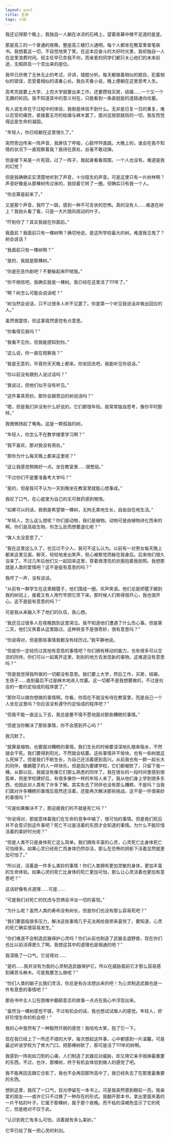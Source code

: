 ```yaml
---
layout: post
title: 生命
tags: 小说
---
```


我还记得那个晚上，我独自一人躺在冰凉的石椅上，望着夜幕中微不足道的星星。

那是高三的一个普通的夜晚，整座高三楼灯火通明，每个人都坐在教室里奋笔疾书。我想着这一切，不自觉地笑了笑。在这本应奋斗的大好时光里，我却独自一人在这里浪费时间。班主任早已奈我不何，而亲爱的同学们都只关心他们的未来前途，无暇顾及一个空出来的座位。

我早已厌倦了无休无止的考试，评讲，错题分析。每天都做着相似的题目，犯着相似的错误，忍受着相似的语重心长。我白天看小说，晚上便躺在这里思考人生。

高考完就要上大学，上完大学就要出来工作，还要攒钱买房，结婚……一个又一个无趣的轮回。我不知道其中的意义何在，只能看到一条直挺挺的道路通向坟墓。

有人说生命在于过程中的体验，我倒是体验不到什么。无非是日复一日的重复，难以忍受的痛苦，紧接着无尽的枯燥与麻木罢了。面对这按部就班的一切，我反而觉得这是生命的凝固。

“年轻人，你已经躺在这里很久了。”

突然旁边传来一阵声音，我屏住了呼吸，心脏怦怦直跳。大晚上的，谁会在我不知情的状况下一直观察着我？我待在原处，丝毫不敢动弹。

但是接下来是一片死寂。过了一阵子，我起身看看周围，一个人也没有。难道是我的幻觉？

但是我确确实实清楚地听到了声音，十分陌生的声音。可是这里只有一片树林啊？声音好像是从那棵树传过来的，我绕着它转了一圈，但确实只有我一个人。

“你总算是起来了。”

又是那个声音，我吓了一跳，感到一种不可言状的恐怖。真的没有人……难道在树上？我抬头看了看，只是一大片随风摇动的叶子。

“吓到你了？其实我就在你面前。”

我面前？我面前只有一棵树啊？确切地说，是这所学校最大的树。难道我见鬼了？树会说话？

“我面前只有一棵树啊？”

“是的，我就是那棵树。”

“你是在恶作剧吧？不要躲起来吓唬我。”

“你不相信吧，我确实就是一棵树。我已经在这里活了111年了。”

“啊？树怎么可能会说话呢？”

“树当然会说话，只不过很多人听不见罢了。你是第一个听见我说话并做出回应的人。”

虽然很震惊，但这事竟然感觉有点意思。

“你看得见我吗？”

“我看不见你，但我能感知到你。”

“这么说，你一直在观察我？”

“我是无意的，毕竟你天天晚上都来。你坐回去吧，我能听见你说话。”

“你以前没有跟别人说过话吗？”

“我说过，但他们似乎没有听见。”

“这件事真奇妙。那你会跟旁边的树说话吗？”

“嗯，但是我们并没有什么好说的，它们都很年轻。我常常独自思考，像你平时那样。”

我微微扬起了嘴角。这是一颗孤独的树。

“年轻人，你怎么不在教学楼里学习啊？”

“我不喜欢，那对我没有用处。”

“那你为什么每天晚上都来这里呢？”

“这让我感觉稍微好一点。坐在教室里……很憋屈。”

“不过你们不是要准备考大学吗？”

“是的，但是我可不认为一天到晚坐在教室里就能心想事成。”

我叹了口气，在心底里为自己的无可救药感到惋惜。

“如果可以的话，我倒是希望做一棵树，无拘无束地生长，自由自在地生活。”

“年轻人，怎么这么想呢？你们是动物，我们是植物。动物可是由植物进化而来的啊。你们是高级生物，你怎么反而想要退化呢？”

“做人太没意思了。”

“我在这里这么久了，也见过不少人，我可不这么认为。以前有一对男女每天晚上都来这里见面，聊天，轻轻地发出笑声，担心被察觉而躲在我身后。后来他们很久没来了。不过几年后他们又一起回来这里，穿着很漂亮的衣服抱着我拍照。我想那就是人类的爱情吧？这不是挺有意思的吗？”

我哼了一声，没有说话。

“从前有一群学生在这里踢毽子，他们围成一圈，欢声笑语。他们总是把毽子踢到我的树冠上，接着又有人用竹竿把它弄下来。那时候人们笑得很开心，我也很开心。这不是挺有意思的吗？”

可是我从来融入不了他们的队伍，我心想。

“我还见过很多人在夜晚跑到这里哭泣。我不知道他们遭遇了什么伤心事。但是第二天，他们又笑着从这里路过。这种转变不是很奇妙，很有意思吗？”

“你说得对，但是那些事情我都没有经历过。”我平静地说。

“但是你一定经历过其他有意思的事情吧？你们拥有移动的能力，也有很多可以交流的同伴。你们可以一起离开这里，到别的地方去发现新的事物。这难道没有意思吗？”

“但是我觉得我所做的一切都没有意思。我们要上大学，然后工作，买房，结婚，生孩子……直到最后不过是麻木地进入坟墓。这一切都不是我想要做的，不过是社会的一套约定俗成的程序罢了。”

“那你可以做你想做的事情啊。你看，你现在不就没有待在教室里，而是自己一个人坐在这里吗？你应该没有遵守约定俗成的程序吧？”

“但我不能一直这么下去，我总是要不情不愿地面对那些糟糕的事情。”

“但是当你解决了那些事情，你不会感到开心吗？”

我沉默了。

“就算是植物，也要面对糟糕的事情。我们生长的时候要深深地扎根来吸水，不然就会干死。我们要得到阳光，不然就会枯萎。这些事情并不愉快，也有一些树就这么死掉了。但是我们不断生长，为自己还活着感到高兴。从前我也有一群一起长大的同伴，像踢毽子的人一样快乐。但是因为要建学校，它们都被砍了，只留下我一棵。从那以后，我就没有像它们那么熟悉的同伴了。我在很长的一段时间里感到很孤单，但是学校建好后，有很多像你一样的年轻人来了。我从他们身上学到很多东西，也因此对人类有了许多了解。其实失去了同伴也没有那么糟糕，不是吗？当我们面对许多糟糕的事情后竟然还活着，还能再次解决那些挑战，这不是一件很美妙的事情吗？”

“可是如果解决不了，那迎接我们的不就是死亡吗？”

“你说得对，那就意味着我们在生命的竞争中输了，很可怕的事情。但是我们死后并不会意识到这件事吧？死亡不过是活着的东西才会知道的事情。为什么不能珍惜活着的美好时光呢？”

“但是人类不只是身体死亡这么简单。我们拥有丰富的心灵，心灵死亡比身体死亡可怕得多。如果心灵已经死亡而身体仍然存活，那么在恐怖的阴影下活着显然就更加可怕了。”

“所以说，活着是一件多么美妙的事情！你们人类拥有更加灵敏的身体，更加丰富的生命体验。如果心灵的死亡比身体的死亡更加可怕，那么让心灵活着也更加有意思吧？”

这话好像有点道理……可是……

“可是我们对死亡的忧虑与恐惧会冲淡一切的喜悦。”

“为什么呢？虽然人类的寿命没有树长，但是你们也没有那么容易死吧？”

“我们要面临很多压力，解决这些事情几乎无法再给我带来喜悦了。要知道，心灵的死亡确实很容易发生。”

“你们难道不会制造武器保护心灵吗？你们从前也制造了武器击退野兽，现在你们也比以前活得更久了啊。我想这其中的道理也是相通的吧？”

我深吸了一口气，它说得对……

“是的……我并没有为我的心灵制造武器保护它。所以在威胁面前它才那么容易感到痛苦与麻木。可是我要怎么做呢？”

“你们人类的脑子比我们灵活，你总是有办法想出来的吧！为心灵制造武器也是一件有意思的事情吧？”

那些书中主人公在困难中磨砺意志的故事一点点在我心中浮现出来。

“虽然当一棵树感觉不错，不过有机会的话，我也想试试做人的感觉。年轻人，好好珍惜生命的机会吧！”

我的心中竟然有了一种豁然开朗的感觉！我哈哈大笑，抱了它一下。

现在我已经上了一所还不错的大学，每次想起这件事，心中都感到一片温馨。可是最近听说学校为了修大门口，把那棵树砍了，那可是活了111年的树啊。

我感到一阵宛如刀割的心痛，人们制造了武器应对威胁，却又用它亲手毁掉最重要的东西。不过，也许，那棵树，终于有机会体验到做人的感觉了吧。

我不能再回去跟它合影了，我也不会再回那所高中了，我已经失去了在那里最重要的东西。

想到这里，我叹了一口气，目光停留在一本书上。可是我突然感到眼前一亮，我亲爱的朋友——或许它只不过换了一种存在的形式。我翻开那本书，拿出里面夹着的一片干枯的叶子。它属于那棵树，属于那个夜晚。而干枯的深褐色显示了它的死亡，但是绝对不仅于此。

“认识到死亡有多么可怕，活着就有多么美妙。”

它早已给了我一把心灵的利剑。

